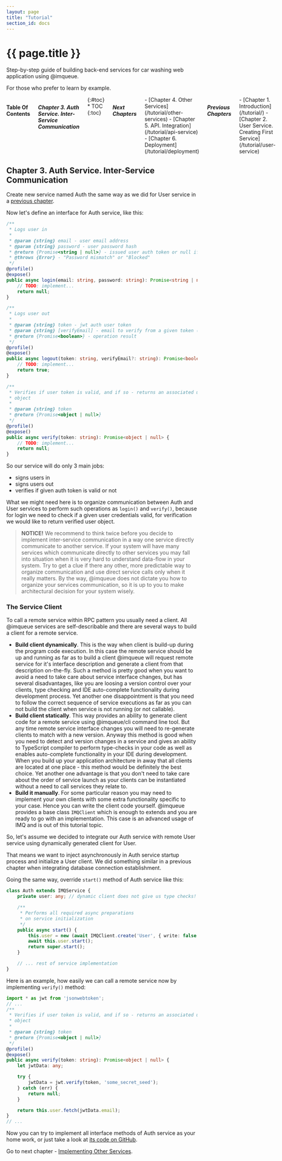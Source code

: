 ```yaml
---
layout: page
title: "Tutorial"
section_id: docs
---
```


<div class="content">
    <div class="special-title centered-text">
        <i class="icon-book goldenrod-text"></i>
        <h1>{{ page.title }}</h1>
        <p>
            Step-by-step guide of building back-end services for car washing
            web application using @imqueue.
        </p>
        <p>
         For those who prefer to learn by example.
        </p>
        <p class="shortline"></p>
        <div class="spacing"></div>
    </div>
</div>
<div class="large-3 columns right panel radius toc" markdown="1">
<h4>Table Of Contents</h4>
<h5>Chapter 3. Auth Service. Inter-Service Communication</h5>
{:#toc}
* TOC
{:toc}

<h5>Next Chapters</h5>
<div markdown="1">
 - [Chapter 4. Other Services](/tutorial/other-services)
 - [Chapter 5. API. Integration](/tutorial/api-service)
 - [Chapter 6. Deployment](/tutorial/deployment)
</div>

<h5>Previous Chapters</h5>
<div markdown="1">
 - [Chapter 1. Introduction](/tutorial/)
 - [Chapter 2. User Service. Creating First Service](/tutorial/user-service)
</div>
</div>

<h2>Chapter 3. Auth Service. Inter-Service Communication</h2>

Create new service named Auth the same way as we did for User service
in a [previous chapter](/user-service#creating-the-service).

Now let's define an interface for Auth service, like this:

~~~typescript
/**
 * Logs user in
 *
 * @param {string} email - user email address
 * @param {string} password - user password hash
 * @return {Promise<string | null>} - issued user auth token or null if auth failed
 * @throws {Error} - "Password mismatch" or "Blocked"
 */
@profile()
@expose()
public async login(email: string, password: string): Promise<string | null> {
    // TODO: implement...
    return null;
}

/**
 * Logs user out
 *
 * @param {string} token - jwt auth user token
 * @param {string} [verifyEmail] - email to verify from a given token (if provided - must match)
 * @return {Promise<boolean>} - operation result
 */
@profile()
@expose()
public async logout(token: string, verifyEmail?: string): Promise<boolean> {
    // TODO: implement...
    return true;
}

/**
 * Verifies if user token is valid, and if so - returns an associated user
 * object
 *
 * @param {string} token
 * @return {Promise<object | null>}
 */
@profile()
@expose()
public async verify(token: string): Promise<object | null> {
    // TODO: implement...
    return null;
}
~~~

So our service will do only 3 main jobs:

- signs users in
- signs users out
- verifies if given auth token is valid or not

What we might need here is to organize communication between Auth and
User services to perform such operations as `login()` and `verify()`,
because for login we need to check if a given user credentials valid,
for verification we would like to return verified user object.

> **NOTICE!**
> We recommend to think twice before you decide to implement
> inter-service communication in a way one service directly communicate
> to another service. If your system will have many services which
> communicate directly to other services you may fall into situation
> when it is very hard to understand data-flow in your system.
> Try to get a clue if there any other, more predictable way to organize
> communication and use direct service calls only when it really matters.
> By the way, @imqueue does not dictate you how to organize your
> services communication, so it is up to you to make architectural
> decision for your system wisely.

### The Service Client

To call a remote service within RPC pattern you usually need a client.
All @imqueue services are self-describable and there are several ways
to build a client for a remote service.

- **Build client dynamically**. This is the way when client is build-up
  during the program code execution. In this case the remote service
  should be up and running as far as to build a client @imqueue will
  request remote service for it's interface description and generate
  a client from that description on-the-fly. Such a method is pretty good
  when you want to avoid a need to take care about service interface
  changes, but has several disadvantages, like you are loosing a version
  control over your clients, type checking and IDE auto-complete
  functionality during development process. Yet another one
  disappointment is that you need to follow the correct sequence of
  service executions as far as you can not build the client when
  service is not running (or not callable).
- **Build client statically**. This way provides an ability to generate
  client code for a remote service using @imqueue/cli command line tool.
  But any time remote service interface changes you will need to
  re-generate clients to match with a new version. Anyway this method
  is good when you need to detect and version changes in a service and
  gives an ability to TypeScript compiler to perform type-checks in your
  code as well as enables auto-complete functionality in your IDE
  during development. When you build up your application architecture
  in away that all clients are located at one place - this method would
  be definitely the best choice. Yet another one advantage is that you
  don't need to take care about the order of service launch as your
  clients can be instantiated without a need to call services they
  relate to.
- **Build it manually**. For some particular reason you may need to
  implement your own clients with some extra functionality specific
  to your case. Hence you can write the client code yourself. @imqueue
  provides a base class `IMQClient` which is enough to extends and you
  are ready to go with an implementation. This case is an advanced usage
  of IMQ and is out of this tutorial topic.

So, let's assume we decided to integrate our Auth service with remote
User service using dynamically generated client for User.

That means we want to inject asynchronously in Auth service startup
process and initialize a User client. We did something similar in a
previous chapter when integrating database connection establishment.

Going the same way, override `start()` method of Auth service like this:

~~~typescript
class Auth extends IMQService {
    private user: any; // dynamic client does not give us type checks!

    /**
     * Performs all required async preparations
     * on service initialization
     */
    public async start() {
        this.user = new (await IMQClient.create('User', { write: false })).UserClient();
        await this.user.start();
        return super.start();
    }

    // ... rest of service implementation
}
~~~

Here is an example, how easily we can call a remote service now by
implementing `verify()` method:

~~~typescript
import * as jwt from 'jsonwebtoken';
// ...
/**
 * Verifies if user token is valid, and if so - returns an associated user
 * object
 *
 * @param {string} token
 * @return {Promise<object | null>}
 */
@profile()
@expose()
public async verify(token: string): Promise<object | null> {
    let jwtData: any;

    try {
        jwtData = jwt.verify(token, 'some_secret_seed');
    } catch (err) {
        return null;
    }

    return this.user.fetch(jwtData.email);
}
// ...
~~~


Now you can try to implement all interface methods of Auth service as
your home work, or just take a look at
[its code on GitHub](https://github.com/imqueue-sandbox/auth).

Go to next chapter - [Implementing Other Services](/tutorial/other-services).

